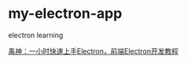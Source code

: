 # my-electron-app
electron learning

[禹神：一小时快速上手Electron，前端Electron开发教程
](https://www.bilibili.com/video/BV1sE421N7M5/?spm_id_from=333.337.search-card.all.click&vd_source=ecf6aaa0921359be137a021c469a02b7)